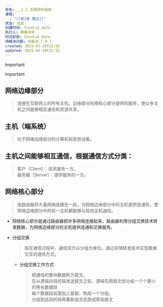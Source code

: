 ```yaml
---
命名: __1.2 互联网的组成
课程:
  - "[[第1章 概述]]"
状态: 完成
创建时间: Invalid date
执行人: 蔡蔡鸿宇
时间安排: Invalid date
待解决问题: 待解决:[ 0 ]
created: 2025-03-29T21:52
updated: 2025-03-29T21:52
---
```

> [!important]

> [!important]

## 网络边缘部分

> 连接在互联网上的所有主机。边缘部分利用核心部分提供的服务，使众多主机之间能够相互通信和资源共享。

## 主机（端系统）

> 位于网络边缘部分的计算机和其他设备。

## 主机之间能够相互通信，根据通信方式分类：

> 客户（Client）：请求服务一方。  
> 服务器（Server）：提供服务的一方。  

## 网络核心部分

> 由路由器将大量网络连接在一起，为网络边缘部分中的主机提供连通性，使网络边缘部分中的任一主机都能够与其他主机通信。

- 网络核心部分是通过路由器把许多网络连接起来，路由器利用分组交换技术转发数据，为网络边缘部分的主机提供连通和交换服务。
- 分组交换
    
    > 指在通信过程中，通信双方以分组为单位，通过存储转发技术实现数据交互的通信方式。
    
    - 分组交换工作方式
        
        > 把通信的整块数据称为报文。  
        > 在从源端向目的端发送报文之前，源端先把报文划分成一个个更小的等长数据段  
        > 每个数据段前面加上首部，构成一个分组。  
        > 分组到达目的地再重新组合还原成原始报文
